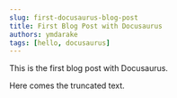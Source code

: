 ```yaml
---
slug: first-docusaurus-blog-post
title: First Blog Post with Docusaurus
authors: ymdarake
tags: [hello, docusaurus]
---
```


This is the first blog post with Docusaurus.

<!--truncate-->

Here comes the truncated text.

